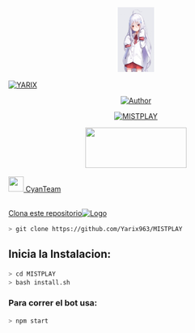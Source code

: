 <p align="center">
<img src="./src/otaku.jpg" width="72" height="128"/>
</p>
<a href="#"><img title="YARIX" src="https://img.shields.io/badge/CyanBot | Yarix☻-red?colorA=%23ff0000&colorB=%23000000&style=for-the-badge"></a>
</p>
<p align="center">
<a href="https://github.com/Yarix963/MISTPLAY"><img title="Author" src="https://img.shields.io/badge/author-YARIX-green?colorA=%00ff00style=for-the-badge&logo=github"></a>
</p>
<p align="center">
<a href="#"><img title="MISTPLAY" src="https://img.shields.io/badge/MAINTENED-YES-magenta?colorA=%23ff0000&colorB=%230000ff&style=for-the-badge"</a>
</p>
<p align="center">
<img src="https://www.crackingpro.com/uploads/team_VIP.gif" width="200" height="80"/>
</p>
<img src="https://i.imgur.com/n1zo2wL.gif" width="30" height="30"/> CyanTeam
</p>
<br />
    Clona este repositorio</h3><img src="https://raw.githubusercontent.com/othneildrew/Best-README-Template/master/images/logo.png" alt="Logo" width="20" height="20">
  </a>

```bash
> git clone https://github.com/Yarix963/MISTPLAY
```

## Inicia la Instalacion:

```bash
> cd MISTPLAY
> bash install.sh
```

### Para correr el bot usa:
```bash
> npm start
```

